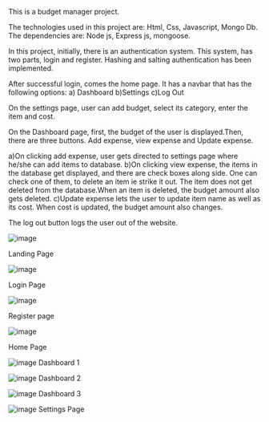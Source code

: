 This is a budget manager project.

The technologies used in this project are: Html, Css, Javascript, Mongo Db.
The dependencies are: Node js, Express js, mongoose.

In this project, initially, there is an authentication system.
This system, has two parts, login and register.
Hashing and salting authentication has been implemented.

After successful login, comes the home page. It has a navbar that has the following options:
a) Dashboard
b)Settings
c)Log Out

On the settings page, user can add budget, select its category, enter the item and cost.

On the Dashboard page, first, the budget of the user is displayed.Then, there are three buttons.
Add expense, view expense and Update expense.

a)On clicking add expense, user gets directed to settings page where he/she can add items to database.
b)On clicking view expense, the items in the database get displayed, and there are check boxes along side.
One can check one of them, to delete an item ie strike it out.
The item does not get deleted from the database.When an item is deleted, the budget amount also gets deleted.
c)Update expense lets the user to update item name as well as its cost. When cost is updated, the budget amount also changes.

The log out button logs the user out of the website.


![image](https://user-images.githubusercontent.com/56025143/116801623-2fddb580-ab29-11eb-8bc2-e64995fa9852.png)

Landing Page

![image](https://user-images.githubusercontent.com/56025143/116801658-729f8d80-ab29-11eb-9114-3fe600507df9.png)

Login Page

![image](https://user-images.githubusercontent.com/56025143/116801670-83500380-ab29-11eb-8995-839819b2f6e3.png)

Register page

![image](https://user-images.githubusercontent.com/56025143/116801679-9d89e180-ab29-11eb-8e0d-2508a353d128.png)

Home Page

![image](https://user-images.githubusercontent.com/56025143/110336026-798ab200-804a-11eb-8e91-275cb88ea76c.png)
Dashboard 1

![image](https://user-images.githubusercontent.com/56025143/110336150-9626ea00-804a-11eb-8f39-b5545876c4b0.png)
Dashboard 2

![image](https://user-images.githubusercontent.com/56025143/110336238-adfe6e00-804a-11eb-8021-7a98c8c479fa.png)
Dashboard 3

![image](https://user-images.githubusercontent.com/56025143/110336310-be164d80-804a-11eb-8beb-ce78ea586278.png)
Settings Page

